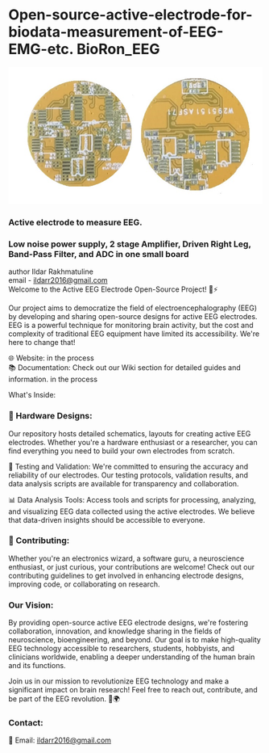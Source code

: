 # Open-source-active-electrode-for-biodata-measurement-of-EEG-EMG-etc. BioRon_EEG
![alt tag](https://github.com/Ildaron/BioRon_EEG/blob/main/supplementary%20files/image_2.jpg "general view")  

### Active electrode to measure EEG.    
### Low noise power supply, 2 stage Amplifier, Driven Right Leg, Band-Pass Filter, and ADC in one small board       

author Ildar Rakhmatuline   
email - ildarr2016@gmail.com  
Welcome to the Active EEG Electrode Open-Source Project! 🧠⚡  

Our project aims to democratize the field of electroencephalography (EEG) by developing and sharing open-source designs for active EEG electrodes. EEG is a powerful technique for monitoring brain activity, but the cost and complexity of traditional EEG equipment have limited its accessibility. We're here to change that!  

🌐 Website: in the process  
📚 Documentation: Check out our Wiki section for detailed guides and information. in the process  

What's Inside:  
### 🔌 Hardware Designs:      
Our repository hosts detailed schematics, layouts for creating active EEG electrodes. Whether you're a hardware enthusiast or a researcher, you can find everything you need to build your own electrodes from scratch.  

🧪 Testing and Validation: We're committed to ensuring the accuracy and reliability of our electrodes. Our testing protocols, validation results, and data analysis scripts are available for transparency and collaboration.  

📊 Data Analysis Tools: Access tools and scripts for processing, analyzing, and visualizing EEG data collected using the active electrodes. We believe that data-driven insights should be accessible to everyone.  

### 🤝 Contributing:       
Whether you're an electronics wizard, a software guru, a neuroscience enthusiast, or just curious, your contributions are welcome! Check out our contributing guidelines to get involved in enhancing electrode designs, improving code, or collaborating on research.

### Our Vision:      
By providing open-source active EEG electrode designs, we're fostering collaboration, innovation, and knowledge sharing in the fields of neuroscience, bioengineering, and beyond. Our goal is to make high-quality EEG technology accessible to researchers, students, hobbyists, and clinicians worldwide, enabling a deeper understanding of the human brain and its functions. 

Join us in our mission to revolutionize EEG technology and make a significant impact on brain research! Feel free to reach out, contribute, and be part of the EEG revolution. 🧠🌍    

### Contact:
📧 Email: ildarr2016@gmail.com  


